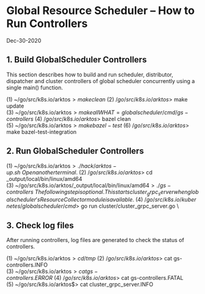 # Global Resource Scheduler – How to Run Controllers

Dec-30-2020

## 1. Build GlobalScheduler Controllers

This section describes how to build and run scheduler, distributor, dispatcher and cluster controllers of global scheduler concurrently using a single main() function.

(1) ~/go/src/k8s.io/arktos$> make clean \
(2) ~/go/src/k8s.io/arktos$> make update \
(3) ~/go/src/k8s.io/arktos$> make all WHAT=globalscheduler/cmd/gs-controllers \
(4) ~/go/src/k8s.io/arktos$> bazel clean \
(5) ~/go/src/k8s.io/arktos$> make bazel-test \
(6) ~/go/src/k8s.io/arktos$> make bazel-test-integration

## 2. Run GlobalScheduler Controllers
(1) ~/go/src/k8s.io/arktos$> ./hack/arktos-up.sh \
    Open another terminal. \
(2) ~/go/src/k8s.io/arktos$> cd _output/local/bin/linux/amd64 \
(3) ~/go/src/k8s.io/arktos/_output/local/bin/linux/amd64$>./gs-controllers \
The following step is optional. This starts cluster_grpc_server when global scheduler's ResourceCollector module is available. \
(4) ~/go/src/k8s.io/kubernetes/globalscheduler/cmd$> go run cluster/cluster_grpc_server.go \

## 3. Check log files 
After running controllers, log files are generated to check the status of controllers.

(1) ~/go/src/k8s.io/arktos$> cd /tmp \
(2) ~/go/src/k8s.io/arktos$> cat gs-controllers.INFO \
(3) ~/go/src/k8s.io/arktos$> cat gs-controllers.ERROR \
(4) ~/go/src/k8s.io/arktos$> cat gs-controllers.FATAL \
(5) ~/go/src/k8s.io/arktos$> cat cluster_grpc_server.INFO
